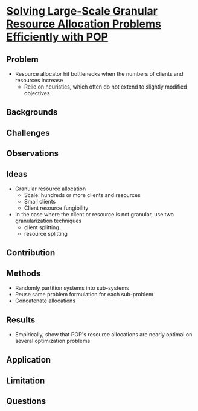 # [Solving Large-Scale Granular Resource Allocation Problems Efficiently with POP](https://dl.acm.org/doi/pdf/10.1145/3477132.3483588)
## Problem
- Resource allocator hit bottlenecks when the numbers of clients and resources increase
    - Relie on heuristics, which often do not extend to slightly modified objectives
## Backgrounds

## Challenges


## Observations

## Ideas
- Granular resource allocation
    - Scale: hundreds or more clients and resources
    - Small clients
    - Client resource fungibility
- In the case where the client or resource is not granular, use two granularization techniques
    - client splitting
    - resource splitting


## Contribution

## Methods
- Randomly partition systems into sub-systems
- Reuse same problem formulation for each sub-problem
- Concatenate allocations
## Results
- Empirically, show that POP's resource allocations are nearly optimal on several optimization problems

## Application

## Limitation

## Questions
